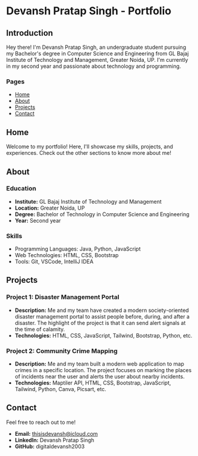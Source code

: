 # Devansh Pratap Singh - Portfolio

## Introduction
Hey there! I'm Devansh Pratap Singh, an undergraduate student pursuing my Bachelor's degree in Computer Science and Engineering from GL Bajaj Institute of Technology and Management, Greater Noida, UP. I'm currently in my second year and passionate about technology and programming.

### Pages
- [Home](#home)
- [About](#about)
- [Projects](#projects)
- [Contact](#contact)

## Home <a name="home"></a>
Welcome to my portfolio! Here, I'll showcase my skills, projects, and experiences. Check out the other sections to know more about me!

## About <a name="about"></a>
### Education
- **Institute:** GL Bajaj Institute of Technology and Management
- **Location:** Greater Noida, UP
- **Degree:** Bachelor of Technology in Computer Science and Engineering
- **Year:** Second year

### Skills
- Programming Languages: Java, Python, JavaScript
- Web Technologies: HTML, CSS, Bootstrap
- Tools: Git, VSCode, IntelliJ IDEA

## Projects <a name="projects"></a>
### Project 1: Disaster Management Portal
- **Description:** Me and my team have created a modern society-oriented disaster management portal to assist people before, during, and after a disaster. The highlight of the project is that it can send alert signals at the time of calamity.
- **Technologies:** HTML, CSS, JavaScript, Tailwind, Bootstrap, Python, etc.

### Project 2: Community Crime Mapping
- **Description:** Me and my team built a modern web application to map crimes in a specific location. The project focuses on marking the places of incidents near the user and alerts the user about nearby incidents.
- **Technologies:** Maptiler API, HTML, CSS, Bootstrap, JavaScript, Tailwind, Python, Canva, Picsart, etc.

<!-- Add more projects as needed -->

## Contact <a name="contact"></a>
Feel free to reach out to me!
- **Email:** thisisdevansh@icloud.com
- **LinkedIn:** Devansh Pratap Singh
- **GitHub:** digitaldevansh2003
